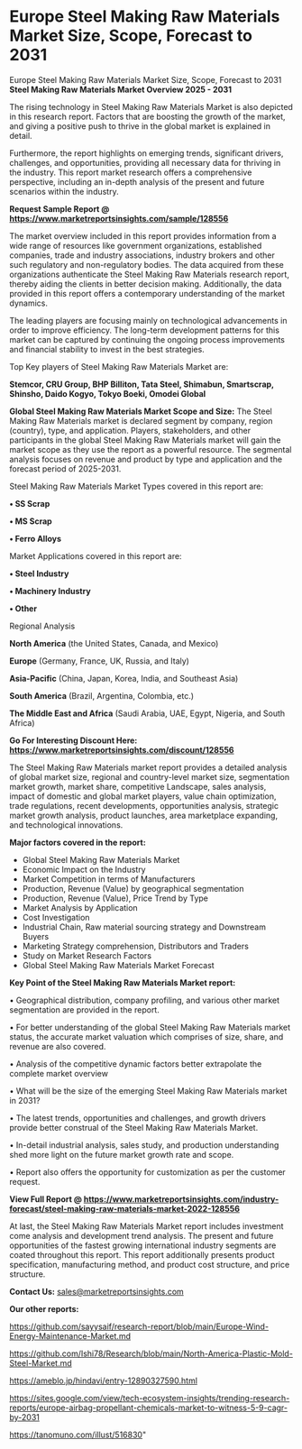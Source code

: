 # Europe Steel Making Raw Materials Market Size, Scope, Forecast to 2031
Europe Steel Making Raw Materials Market Size, Scope, Forecast to 2031
<Strong> Steel Making Raw Materials Market Overview 2025 - 2031</strong>

The rising technology in Steel Making Raw Materials Market is also depicted in this research report. Factors that are boosting the growth of the market, and giving a positive push to thrive in the global market is explained in detail.

Furthermore, the report highlights on emerging trends, significant drivers, challenges, and opportunities, providing all necessary data for thriving in the industry. This report market research offers a comprehensive perspective, including an in-depth analysis of the present and future scenarios within the industry.

<strong>Request Sample Report @ <a href=https://www.marketreportsinsights.com/sample/128556>https://www.marketreportsinsights.com/sample/128556</a></strong>

The market overview included in this report provides information from a wide range of resources like government organizations, established companies, trade and industry associations, industry brokers and other such regulatory and non-regulatory bodies. The data acquired from these organizations authenticate the Steel Making Raw Materials research report, thereby aiding the clients in better decision making. Additionally, the data provided in this report offers a contemporary understanding of the market dynamics.

The leading players are focusing mainly on technological advancements in order to improve efficiency. The long-term development patterns for this market can be captured by continuing the ongoing process improvements and financial stability to invest in the best strategies.

Top Key players of Steel Making Raw Materials Market are:

<strong>Stemcor, CRU Group, BHP Billiton, Tata Steel, Shimabun, Smartscrap, Shinsho, Daido Kogyo, Tokyo Boeki, Omodei Global</strong>

<strong><b>Global Steel Making Raw Materials Market Scope and Size:</b></strong>
The Steel Making Raw Materials market is declared segment by company, region (country), type, and application. Players, stakeholders, and other participants in the global Steel Making Raw Materials market will gain the market scope as they use the report as a powerful resource. The segmental analysis focuses on revenue and product by type and application and the forecast period of 2025-2031.

Steel Making Raw Materials Market Types covered in this report are:

<strong>• SS Scrap

• MS Scrap

• Ferro Alloys</strong>

Market Applications covered in this report are:

<strong>• Steel Industry

• Machinery Industry

• Other</strong> 

Regional Analysis

<strong>North America</strong> (the United States, Canada, and Mexico)

<strong>Europe</strong> (Germany, France, UK, Russia, and Italy)

<strong>Asia-Pacific</strong> (China, Japan, Korea, India, and Southeast Asia)

<strong>South America</strong> (Brazil, Argentina, Colombia, etc.)

<strong>The Middle East and Africa</strong> (Saudi Arabia, UAE, Egypt, Nigeria, and South Africa)

<strong>Go For Interesting Discount Here: <a href=https://www.marketreportsinsights.com/discount/128556>https://www.marketreportsinsights.com/discount/128556</a></strong>

The Steel Making Raw Materials market report provides a detailed analysis of global market size, regional and country-level market size, segmentation market growth, market share, competitive Landscape, sales analysis, impact of domestic and global market players, value chain optimization, trade regulations, recent developments, opportunities analysis, strategic market growth analysis, product launches, area marketplace expanding, and technological innovations.

<strong><b>Major factors covered in the report:</b></strong>
<ul>
  <li>Global Steel Making Raw Materials Market </li>
  <li>Economic Impact on the Industry</li>
  <li>Market Competition in terms of Manufacturers</li>
  <li>Production, Revenue (Value) by geographical segmentation</li>
  <li>Production, Revenue (Value), Price Trend by Type</li>
  <li>Market Analysis by Application</li>
  <li>Cost Investigation</li>
  <li>Industrial Chain, Raw material sourcing strategy and Downstream Buyers</li>
  <li>Marketing Strategy comprehension, Distributors and Traders</li>
  <li>Study on Market Research Factors</li>
  <li>Global Steel Making Raw Materials Market Forecast</li>
</ul>

<strong><b>Key Point of the Steel Making Raw Materials Market report:</b></strong>

• Geographical distribution, company profiling, and various other market segmentation are provided in the report.

• For better understanding of the global Steel Making Raw Materials market status, the accurate market valuation which comprises of size, share, and revenue are also covered.

• Analysis of the competitive dynamic factors better extrapolate the complete market overview

• What will be the size of the emerging Steel Making Raw Materials market in 2031?

• The latest trends, opportunities and challenges, and growth drivers provide better construal of the Steel Making Raw Materials Market.

• In-detail industrial analysis, sales study, and production understanding shed more light on the future market growth rate and scope.

• Report also offers the opportunity for customization as per the customer request.

<strong><b>View Full Report @ <a href=https://www.marketreportsinsights.com/industry-forecast/steel-making-raw-materials-market-2022-128556>https://www.marketreportsinsights.com/industry-forecast/steel-making-raw-materials-market-2022-128556</a></b></strong>


At last, the Steel Making Raw Materials Market report includes investment come analysis and development trend analysis. The present and future opportunities of the fastest growing international industry segments are coated throughout this report. This report additionally presents product specification, manufacturing method, and product cost structure, and price structure.

<strong>Contact Us:</strong>
sales@marketreportsinsights.com

<strong>Our other reports:</strong>

<a href=https://github.com/sayysaif/research-report/blob/main/Europe-Wind-Energy-Maintenance-Market.md>https://github.com/sayysaif/research-report/blob/main/Europe-Wind-Energy-Maintenance-Market.md</a>

<a href=https://github.com/Ishi78/Research/blob/main/North-America-Plastic-Mold-Steel-Market.md>https://github.com/Ishi78/Research/blob/main/North-America-Plastic-Mold-Steel-Market.md</a>

<a href=https://ameblo.jp/hindavi/entry-12890327590.html>https://ameblo.jp/hindavi/entry-12890327590.html</a>

<a href=https://sites.google.com/view/tech-ecosystem-insights/trending-research-reports/europe-airbag-propellant-chemicals-market-to-witness-5-9-cagr-by-2031>https://sites.google.com/view/tech-ecosystem-insights/trending-research-reports/europe-airbag-propellant-chemicals-market-to-witness-5-9-cagr-by-2031</a>

<a href=https://tanomuno.com/illust/516830>https://tanomuno.com/illust/516830</a>"
